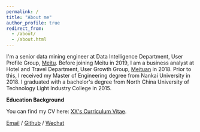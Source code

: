 ```yaml
---
permalink: /
title: "About me"
author_profile: true
redirect_from: 
  - /about/
  - /about.html
---
```


I'm a senior data mining engineer at Data Intelligence Department, User Profile Group, [Meitu](https://www.meitu.com/en). Before joining Meitu in 2019, I am a business analyst at Hotel and Travel Department, User Growth Group, [Meituan](https://www.meituan.com/en-US/about-us) in 2018. Prior to this, I received my Master of Engineering degree from Nankai University in 2018. I graduated with a bachelor's degree from North China University of Technology Light Industry College in 2015.


**Education Background**






You can find my CV here: [XX's Curriculum Vitae](../assets/Curriculum_Vitae.pdf).

[Email](mailto:XX@stu.pku.edu.cn) / [Github](https://github.com/QiuDi233) / [Wechat](../images/wechat.jpg) 
